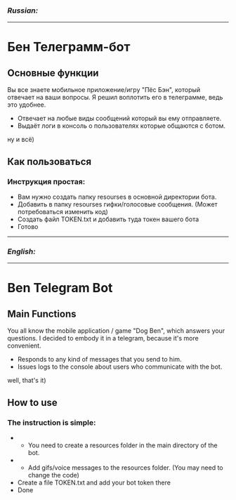 ### ***Russian:***
---
# Бен Телеграмм-бот
## Основные функции
Вы все знаете мобильное приложение/игру "Пёс Бэн", который отвечает на ваши вопросы. Я решил воплотить его в телеграмме, ведь это удобнее.

- Отвечает на любые виды сообщений который вы ему отправляете.
- Выдаёт логи в консоль о пользователях которые общаются с ботом.

ну и всё)

## Как пользоваться
### Инструкция простая:
- Вам нужно создать папку resourses в основной директории бота.
- Добавить в папку resourses гифки/голосовые сообщения. (Может потребоваться изменить код)
- Создать файл TOKEN.txt и добавить туда токен вашего бота
- Готово


---
### ***English:***
---
# Ben Telegram Bot
## Main Functions
You all know the mobile application / game "Dog Ben", which answers your questions. I decided to embody it in a telegram, because it's more convenient.

- Responds to any kind of messages that you send to him.
- Issues logs to the console about users who communicate with the bot.

well, that's it)

## How to use
### The instruction is simple:
- - You need to create a resources folder in the main directory of the bot.
- - Add gifs/voice messages to the resources folder. (You may need to change the code)
- Create a file TOKEN.txt and add your bot token there
- Done